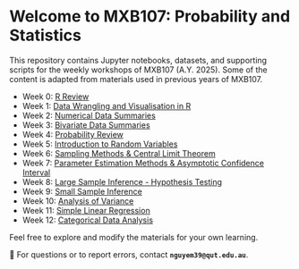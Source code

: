 # Welcome to MXB107: Probability and Statistics

This repository contains Jupyter notebooks, datasets, and supporting scripts for the weekly workshops of MXB107 (A.Y. 2025). Some of the content is adapted from materials used in previous years of MXB107.

- Week 0: [R Review](https://colab.research.google.com/github/edelweiss611428/MXB107-Notebooks/blob/main/notebooks/Week_0.ipynb)
- Week 1: [Data Wrangling and Visualisation in R](https://colab.research.google.com/github/edelweiss611428/MXB107-Notebooks/blob/main/notebooks/Week_1.ipynb)
- Week 2: [Numerical Data Summaries](https://colab.research.google.com/github/edelweiss611428/MXB107-Notebooks/blob/main/notebooks/Week_2.ipynb)
- Week 3: [Bivariate Data Summaries](https://colab.research.google.com/github/edelweiss611428/MXB107-Notebooks/blob/main/notebooks/Week_3.ipynb)
- Week 4: [Probability Review](https://colab.research.google.com/github/edelweiss611428/MXB107-Notebooks/blob/main/notebooks/Week_4.ipynb)
- Week 5: [Introduction to Random Variables](https://colab.research.google.com/github/edelweiss611428/MXB107-Notebooks/blob/main/notebooks/Week_5.ipynb)
- Week 6: [Sampling Methods & Central Limit Theorem](https://colab.research.google.com/github/edelweiss611428/MXB107-Notebooks/blob/main/notebooks/Week_6.ipynb)
- Week 7: [Parameter Estimation Methods & Asymptotic Confidence Interval](https://colab.research.google.com/github/edelweiss611428/MXB107-Notebooks/blob/main/notebooks/Week_7.ipynb)
- Week 8: [Large Sample Inference - Hypothesis Testing](https://colab.research.google.com/github/edelweiss611428/MXB107-Notebooks/blob/main/notebooks/Week_8.ipynb)
- Week 9: [Small Sample Inference](https://colab.research.google.com/github/edelweiss611428/MXB107-Notebooks/blob/main/notebooks/Week_9.ipynb)
- Week 10: [Analysis of Variance](https://colab.research.google.com/github/edelweiss611428/MXB107-Notebooks/blob/main/notebooks/Week_10.ipynb)
- Week 11: [Simple Linear Regression](https://colab.research.google.com/github/edelweiss611428/MXB107-Notebooks/blob/main/notebooks/Week_11.ipynb)
- Week 12: [Categorical Data Analysis](https://colab.research.google.com/github/edelweiss611428/MXB107-Notebooks/blob/main/notebooks/Week_12.ipynb)
  
Feel free to explore and modify the materials for your own learning.

📩 For questions or to report errors, contact **`nguyem39@qut.edu.au`**.
